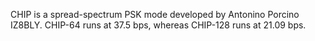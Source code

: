 CHIP is a spread-spectrum PSK mode developed by Antonino Porcino IZ8BLY. CHIP-64 runs at 37.5 bps, whereas CHIP-128 runs at 21.09 bps.